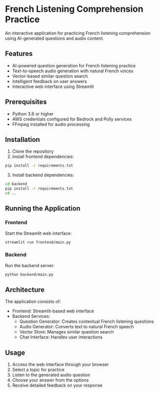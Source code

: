# French Listening Comprehension Practice

An interactive application for practicing French listening comprehension using AI-generated questions and audio content.

## Features

- AI-powered question generation for French listening practice
- Text-to-speech audio generation with natural French voices
- Vector-based similar question search
- Intelligent feedback on user answers
- Interactive web interface using Streamlit

## Prerequisites

- Python 3.8 or higher
- AWS credentials configured for Bedrock and Polly services
- FFmpeg installed for audio processing

## Installation

1. Clone the repository
2. Install frontend dependencies:
```sh
pip install -r requirements.txt
```
3. Install backend dependencies:
```sh
cd backend
pip install -r requirements.txt
cd ..
```

## Running the Application

### Frontend

Start the Streamlit web interface:

```sh
streamlit run frontend/main.py
```

### Backend

Run the backend server:

```sh
python backend/main.py
```

## Architecture

The application consists of:

- Frontend: Streamlit-based web interface
- Backend Services:
  - Question Generator: Creates contextual French listening questions
  - Audio Generator: Converts text to natural French speech
  - Vector Store: Manages similar question search
  - Chat Interface: Handles user interactions

## Usage

1. Access the web interface through your browser
2. Select a topic for practice
3. Listen to the generated audio question
4. Choose your answer from the options
5. Receive detailed feedback on your response